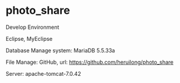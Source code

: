 photo_share
===========
Develop Environment

Eclipse, MyEclipse

Database Manage system: MariaDB 5.5.33a

File Manage: GitHub, url: https://github.com/heruilong/photo_share

Server: apache-tomcat-7.0.42
